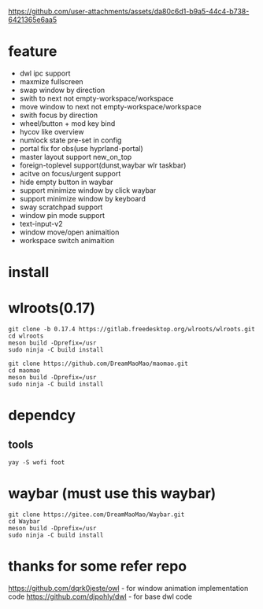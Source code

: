 

https://github.com/user-attachments/assets/da80c6d1-b9a5-44c4-b738-6421365e6aa5



# feature
- dwl ipc support
- maxmize fullscreen
- swap window by direction
- swith to next not empty-workspace/workspace
- move window to next not empty-workspace/workspace
- swith focus by direction
- wheel/button + mod key bind
- hycov like overview
- numlock state pre-set in config
- portal fix for obs(use hyprland-portal)
- master layout support new_on_top
- foreign-toplevel support(dunst,waybar wlr taskbar)
- acitve on focus/urgent support
- hide empty button in waybar
- support minimize window by click waybar
- support minimize window by keyboard
- sway scratchpad support 
- window pin mode support
- text-input-v2
- window move/open animaition
- workspace switch animaition


# install 
# wlroots(0.17)
```
git clone -b 0.17.4 https://gitlab.freedesktop.org/wlroots/wlroots.git
cd wlroots
meson build -Dprefix=/usr
sudo ninja -C build install

git clone https://github.com/DreamMaoMao/maomao.git
cd maomao
meson build -Dprefix=/usr
sudo ninja -C build install

```
# dependcy

## tools
```
yay -S wofi foot

```
# waybar (must use this waybar)
```
git clone https://gitee.com/DreamMaoMao/Waybar.git
cd Waybar
meson build -Dprefix=/usr
sudo ninja -C build install
```

# thanks for some refer repo 
https://github.com/dqrk0jeste/owl - for window animation implementation code
https://github.com/djpohly/dwl - for base dwl code

